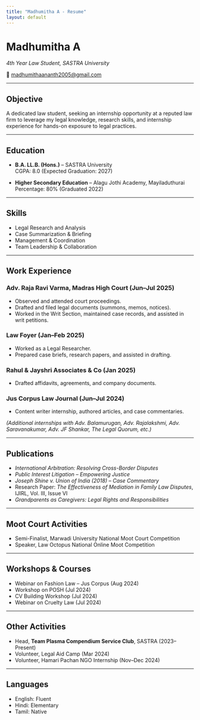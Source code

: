 ```yaml
---
title: "Madhumitha A - Resume"
layout: default
---
```


# Madhumitha A  
*4th Year Law Student, SASTRA University*  

📧 madhumithaananth2005@gmail.com  

---

## Objective
A dedicated law student, seeking an internship opportunity at a reputed law firm to leverage my legal knowledge, research skills, and internship experience for hands-on exposure to legal practices.

---

## Education
- **B.A. LL.B. (Hons.)** – SASTRA University  
  CGPA: 8.0 (Expected Graduation: 2027)  

- **Higher Secondary Education** – Alagu Jothi Academy, Mayiladuthurai  
  Percentage: 80% (Graduated 2022)

---

## Skills
- Legal Research and Analysis  
- Case Summarization & Briefing  
- Management & Coordination  
- Team Leadership & Collaboration  

---

## Work Experience
### Adv. Raja Ravi Varma, Madras High Court (Jun–Jul 2025)
- Observed and attended court proceedings.  
- Drafted and filed legal documents (summons, memos, notices).  
- Worked in the Writ Section, maintained case records, and assisted in writ petitions.  

### Law Foyer (Jan–Feb 2025)
- Worked as a Legal Researcher.  
- Prepared case briefs, research papers, and assisted in drafting.  

### Rahul & Jayshri Associates & Co (Jan 2025)
- Drafted affidavits, agreements, and company documents.  

### Jus Corpus Law Journal (Jun–Jul 2024)
- Content writer internship, authored articles, and case commentaries.  

*(Additional internships with Adv. Balamurugan, Adv. Rajalakshmi, Adv. Saravanakumar, Adv. JF Shankar, The Legal Quorum, etc.)*

---

## Publications
- *International Arbitration: Resolving Cross-Border Disputes*  
- *Public Interest Litigation – Empowering Justice*  
- *Joseph Shine v. Union of India (2018) – Case Commentary*  
- Research Paper: *The Effectiveness of Mediation in Family Law Disputes*, IJIRL, Vol. III, Issue VI  
- *Grandparents as Caregivers: Legal Rights and Responsibilities*  

---

## Moot Court Activities
- Semi-Finalist, Marwadi University National Moot Court Competition  
- Speaker, Law Octopus National Online Moot Competition  

---

## Workshops & Courses
- Webinar on Fashion Law – Jus Corpus (Aug 2024)  
- Workshop on POSH (Jul 2024)  
- CV Building Workshop (Jul 2024)  
- Webinar on Cruelty Law (Jul 2024)  

---

## Other Activities
- Head, **Team Plasma Compendium Service Club**, SASTRA (2023–Present)  
- Volunteer, Legal Aid Camp (Mar 2024)  
- Volunteer, Hamari Pachan NGO Internship (Nov–Dec 2024)  

---

## Languages
- English: Fluent  
- Hindi: Elementary  
- Tamil: Native  
